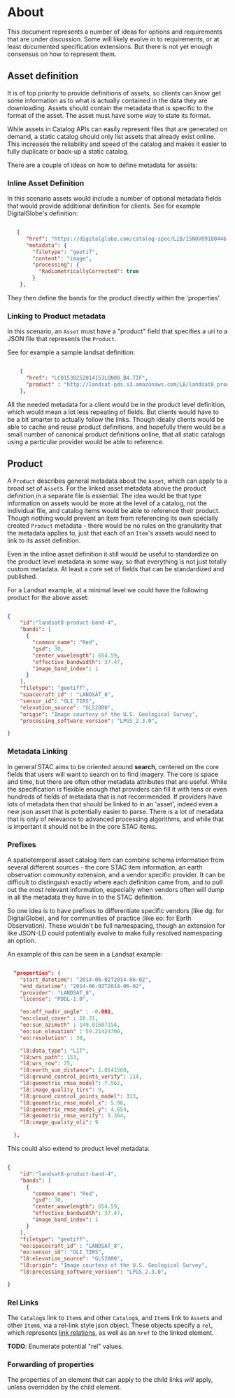 # About

This document represents a number of ideas for options and requirements that are under discussion.
Some will likely evolve in to requirements, or at least documented specification extensions. But there
is not yet enough consensus on how to represent them.


## Asset definition

It is of top priority to provide definitions of assets, so clients can know get some information as to 
what is actually contained in the data they are downloading. Assets should contain the metadata that is 
specific to the format of the asset. The asset must have some way to state its format. 

While assets in Catalog APIs can easily represent files that are generated on demand, a static
catalog should only list assets that already exist online. This increases the reliability and speed
of the catalog and makes it easier to fully duplicate or back-up a static catalog.


 There are a couple of ideas on how to define metadata for assets:

### Inline Asset Definition

In this scenario assets would include a number of optional metadata fields that would provide additional
definition for clients. See for example DigitalGlobe's definition:

```json

   {	
      "href": "https://digitalglobe.com/catalog-spec/L1B/15NOV09180446-M1BS-056823192010_01_P002.TIF",
      "metadata": {
        "filetype": "geotif",
        "content": "image",
        "processing": {
          "RadiometricallyCorrected": true
        }
    },

 ```

 They then define the bands for the product directly within the 'properties'.

### Linking to Product metadata

In this scenario, an `Asset` must have a "product" field that specifies a uri to a JSON file that represents the `Product`.

See for example a sample landsat definition:

```json

    {
      "href": "LC81530252014153LGN00_B4.TIF",
      "product" : "http://landsat-pds.s3.amazonaws.com/L8/landsat8_product-band-4.json",
    },

```

All the needed metadata for a client would be in the product level definition, which would mean a lot less
repeating of fields. But clients would have to be a bit smarter to actually follow the links. Though ideally
clients would be able to cache and reuse product definitions, and hopefully there would be a small number
of canonical product definitions online, that all static catalogs using a particular provider would be
able to reference.


## Product

A `Product` describes general metadata about the `Asset`, which can apply to a broad set of `Asset`s. For the 
linked asset metadata above the product definition in a separate file is essential. The idea would be that
type information on assets would be more at the level of a catalog, not the individual file, and catalog
items would be able to reference their product. Though nothing would prevent an item from referencing its
own specially created `Product` metadata - there would be no rules on the granularity that the metadata applies 
to, just that each of an `Item`'s assets would need to link to its asset definition.

Even in the inline asset definition it still would be useful to standardize on the product level metadata in 
some way, so that everything is not just totally custom metadata. At least a core set of fields that can 
be standardized and published.

For a Landsat example, at a minimal level we could have the following product for the above asset:

```json

{
	"id":"landsat8-product-band-4", 
    "bands": [
      {
        "common_name": "Red",
        "gsd": 30,
        "center_wavelength": 654.59,
        "effective_bandwidth": 37.47,
        "image_band_index": 1
      }
    ],
    "filetype": "geotiff",
    "spacecraft_id" : "LANDSAT_8",
    "sensor_id": "OLI_TIRS",
    "elevation_source": "GLS2000",
    "origin": "Image courtesy of the U.S. Geological Survey",
    "processing_software_version": "LPGS_2.3.0",

}

```

### Metadata Linking

In general STAC aims to be oriented around **search**, centered on the core fields that users will want to search on to find imagery.
The core is space and time, but there are often other metadata attributes that are useful. While the specification is flexible enough that
providers can fill it with tens or even hundreds of fields of metadata that is not recommended. If providers have lots of metadata then 
that should be linked to in an 'asset', indeed even a new json asset that is potentially easier to parse. There is a lot of metadata that
is only of relevance to advanced processing algorithms, and while that is important it should not be in the core STAC items.


### Prefixes

A spatiotemporal asset catalog item can combine schema information from several different sources - the core STAC item information, 
an earth observation community extension, and a vendor specific provider. It can be difficult to distinguish exactly where each definition
came from, and to pull out the most relevant information, especially when vendors often will dump in all the metadata they have in to the
STAC definition. 

So one idea is to have prefixes to differentiate specific vendors (like dg: for DigitalGlobe), and for communities of practice (like eo: for Earth 
Observation). These wouldn't be full namespacing, though an extension for like JSON-LD could potentially evolve to make fully resolved namespacing
an option. 

An example of this can be seen in a Landsat example:

```json

  "properties": {
    "start_datetime": "2014-06-02T2014-06-02",
    "end_datetime": "2014-06-02T2014-06-02",
    "provider": "LANDSAT_8",
    "license": "PDDL-1.0",

    "eo:off_nadir_angle" : -0.001,
    "eo:cloud_cover" : 10.31,
    "eo:sun_azimuth" : 149.01607154,
    "eo:sun_elevation" : 59.21424700,
    "eo:resolution" : 30,

    "l8:data_type": "L1T",
    "l8:wrs_path": 153,
    "l8:wrs_row": 25,
    "l8:earth_sun_distance": 1.0141560,
    "l8:ground_control_points_verify": 114,
    "l8:geometric_rmse_model": 7.562,
    "l8:image_quality_tirs": 9,
    "l8:ground_control_points_model": 313,
    "l8:geometric_rmse_model_x": 5.96,
    "l8:geometric_rmse_model_y": 4.654,
    "l8:geometric_rmse_verify": 5.364,
    "l8:image_quality_oli": 9

  },

```

This could also extend to product level metadata:

```json

{
	"id":"landsat8-product-band-4", 
    "bands": [
      {
        "common_name": "Red",
        "gsd": 30,
        "center_wavelength": 654.59,
        "effective_bandwidth": 37.47,
        "image_band_index": 1
      }
    ],
    "filetype": "geotiff",
    "eo:spacecraft_id" : "LANDSAT_8",
    "eo:sensor_id": "OLI_TIRS",
    "l8:elevation_source": "GLS2000",
    "l8:origin": "Image courtesy of the U.S. Geological Survey",
    "l8:processing_software_version": "LPGS_2.3.0",

}
```

### Rel Links

The `Catalog`s link to `Item`s and other `Catalog`s, and `Item`s link to `Asset`s and other `Item`s,
via a rel-link style json object. These objects specify a `rel`, which represents
[link relations](https://spdx.org/licenses/), as well as an `href` to the linked element.

__TODO__: Enumerate potential "rel" values.

### Forwarding of properties

The properties of an element that can apply to the child links *will* apply,
unless overridden by the child element.


